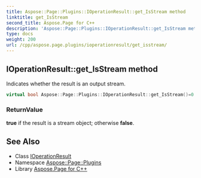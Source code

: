 ```yaml
---
title: Aspose::Page::Plugins::IOperationResult::get_IsStream method
linktitle: get_IsStream
second_title: Aspose.Page for C++
description: 'Aspose::Page::Plugins::IOperationResult::get_IsStream method. Indicates whether the result is an output stream in C++.'
type: docs
weight: 200
url: /cpp/aspose.page.plugins/ioperationresult/get_isstream/
---
```

## IOperationResult::get_IsStream method


Indicates whether the result is an output stream.

```cpp
virtual bool Aspose::Page::Plugins::IOperationResult::get_IsStream()=0
```


### ReturnValue

**true** if the result is a stream object; otherwise **false**.

## See Also

* Class [IOperationResult](../)
* Namespace [Aspose::Page::Plugins](../../)
* Library [Aspose.Page for C++](../../../)
